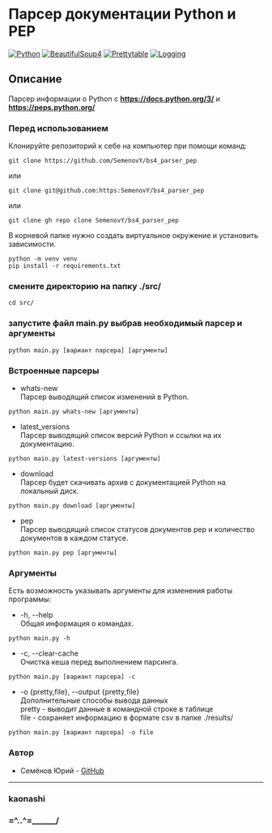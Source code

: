 # Парсер документации Python и PEP
[![Python](https://img.shields.io/badge/-Python-464646?style=flat&logo=Python&logoColor=ffffff&color=043A6B)](https://www.python.org/)
[![BeautifulSoup4](https://img.shields.io/badge/-BeautifulSoup4-464646?style=flat&logo=BeautifulSoup4&logoColor=ffffff&color=043A6B)](https://www.crummy.com/software/BeautifulSoup/)
[![Prettytable](https://img.shields.io/badge/-Prettytable-464646?style=flat&logo=Prettytable&logoColor=ffffff&color=043A6B)](https://github.com/jazzband/prettytable)
[![Logging](https://img.shields.io/badge/-Logging-464646?style=flat&logo=Logging&logoColor=ffffff&color=043A6B)](https://docs.python.org/3/library/logging.html)
## Описание
Парсер информации о Python с **https://docs.python.org/3/** и **https://peps.python.org/**
### Перед использованием
Клонируйте репозиторий к себе на компьютер при помощи команд:
```
git clone https://github.com/SemenovY/bs4_parser_pep
```
или
```
git clone git@github.com:https:SemenovY/bs4_parser_pep
```
или
```
git clone gh repo clone SemenovY/bs4_parser_pep
```

В корневой папке нужно создать виртуальное окружение и установить зависимости.
```
python -m venv venv
pip install -r requirements.txt
```
### смените директорию на папку ./src/
```
cd src/
```
### запустите файл main.py выбрав необходимый парсер и аргументы
```
python main.py [вариант парсера] [аргументы]
```
### Встроенные парсеры
- whats-new   
Парсер выводящий список изменений в Python.
```
python main.py whats-new [аргументы]
```
- latest_versions  
Парсер выводящий список версий Python и ссылки на их документацию.
```
python main.py latest-versions [аргументы]
```
- download  
Парсер будет скачивать архив с документацией Python на локальный диск.
```
python main.py download [аргументы]
```
- pep  
Парсер выводящий список статусов документов pep
и количество документов в каждом статусе. 
```
python main.py pep [аргументы]
```
### Аргументы
Есть возможность указывать аргументы для изменения работы программы:   
- -h, --help  
Общая информация о командах.
```
python main.py -h
```
- -c, --clear-cache  
Очистка кеша перед выполнением парсинга.
```
python main.py [вариант парсера] -c
```
- -o {pretty,file}, --output {pretty,file}   
Дополнительные способы вывода данных   
pretty - выводит данные в командной строке в таблице   
file - сохраняет информацию в формате csv в папке ./results/
```
python main.py [вариант парсера] -o file
```
### Автор
- Семёнов Юрий -  [GitHub](https://github.com/SemenovY ) 
---
### kaonashi
### =^..^=______/
